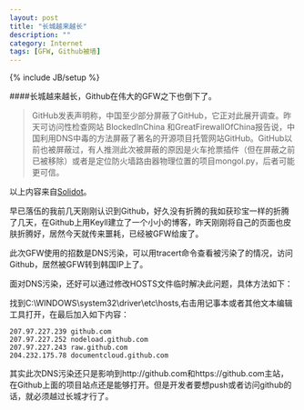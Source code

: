 ```yaml
---
layout: post
title: "长城越来越长"
description: ""
category: Internet
tags: [GFW, Github被墙]
---
```

{% include JB/setup %}

####长城越来越长，Github在伟大的GFW之下也倒下了。

>GitHub发表声明称，中国至少部分屏蔽了GitHub，它正对此展开调查。昨天可访问性检查网站 BlockedInChina 和GreatFirewallOfChina报告说，中国利用DNS中毒的方法屏蔽了著名的开源项目托管网站GitHub。GitHub以前也被屏蔽过，有人推测此次被屏蔽的原因是火车抢票插件（但在屏蔽之前已被移除）或者是定位防火墙路由器物理位置的项目mongol.py，后者可能更可信。

以上内容来自[Solidot](http://www.solidot.org/story?sid=33214)。

早已落伍的我前几天刚刚认识到Github，好久没有折腾的我如获珍宝一样的折腾了几天，在Github上用Keyll建立了一个小小的博客，昨天刚刚将自己的页面也皮肤折腾好，居然今天就传来噩耗，已经被GFW给废了。

此次GFW使用的招数是DNS污染，可以用tracert命令查看被污染了的情况，访问Github，居然被GFW转到韩国IP上了。

面对DNS污染，还好可以通过修改HOSTS文件临时解决此问题，具体方法如下：

找到C:\WINDOWS\system32\driver\etc\hosts,右击用记事本或者其他文本编辑工具打开，在最后加入如下内容：

	207.97.227.239 github.com
	207.97.227.252 nodeload.github.com
	207.97.227.243 raw.github.com
	204.232.175.78 documentcloud.github.com

其实此次DNS污染还只是影响到http://github.com和https://github.com主站，在Github上面的项目站点还是能够打开。但是开发者要想push或者访问github的话，就必须越过长城才行了。